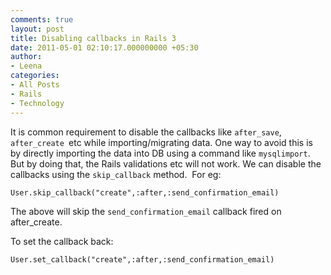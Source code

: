 ```yaml
---
comments: true
layout: post
title: Disabling callbacks in Rails 3
date: 2011-05-01 02:10:17.000000000 +05:30
author: 
- Leena
categories:
- All Posts
- Rails
- Technology
---
```

It is common requirement to disable the callbacks like <code>after_save</code>, <code>after_create </code>etc while importing/migrating data. One way to avoid this is by directly importing the data into DB using a command like <code>mysqlimport</code>. But by doing that, the Rails validations etc will not work. We can disable the callbacks using the <code>skip_callback</code> method.  For eg:

<code>User.skip_callback("create",:after,:send_confirmation_email)</code>

The above will skip the <code>send_confirmation_email</code> callback fired on after_create.

To set the callback back:

<code>User.set_callback("create",:after,:send_confirmation_email)</code>
